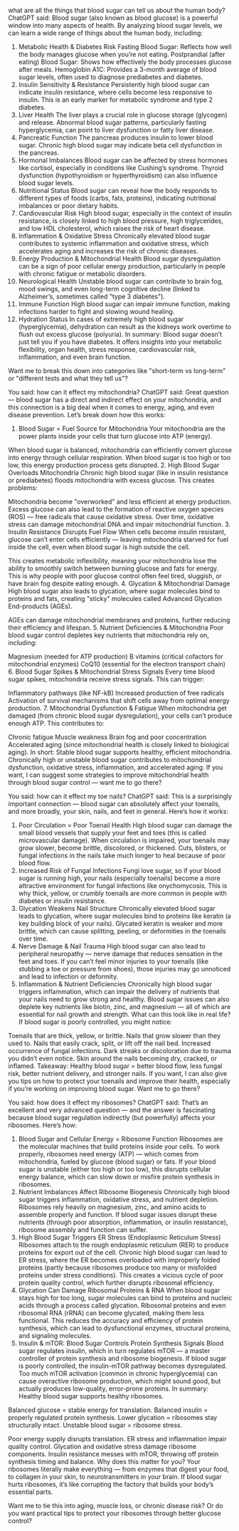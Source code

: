 what are all the things that blood sugar can tell us about the human body?
ChatGPT said:
Blood sugar (also known as blood glucose) is a powerful window into many aspects of health. By analyzing blood sugar levels, we can learn a wide range of things about the human body, including:

1. Metabolic Health & Diabetes Risk
Fasting Blood Sugar: Reflects how well the body manages glucose when you’re not eating.
Postprandial (after eating) Blood Sugar: Shows how effectively the body processes glucose after meals.
Hemoglobin A1C: Provides a 3-month average of blood sugar levels, often used to diagnose prediabetes and diabetes.
2. Insulin Sensitivity & Resistance
Persistently high blood sugar can indicate insulin resistance, where cells become less responsive to insulin.
This is an early marker for metabolic syndrome and type 2 diabetes.
3. Liver Health
The liver plays a crucial role in glucose storage (glycogen) and release. Abnormal blood sugar patterns, particularly fasting hyperglycemia, can point to liver dysfunction or fatty liver disease.
4. Pancreatic Function
The pancreas produces insulin to lower blood sugar. Chronic high blood sugar may indicate beta cell dysfunction in the pancreas.
5. Hormonal Imbalances
Blood sugar can be affected by stress hormones like cortisol, especially in conditions like Cushing’s syndrome.
Thyroid dysfunction (hypothyroidism or hyperthyroidism) can also influence blood sugar levels.
6. Nutritional Status
Blood sugar can reveal how the body responds to different types of foods (carbs, fats, proteins), indicating nutritional imbalances or poor dietary habits.
7. Cardiovascular Risk
High blood sugar, especially in the context of insulin resistance, is closely linked to high blood pressure, high triglycerides, and low HDL cholesterol, which raises the risk of heart disease.
8. Inflammation & Oxidative Stress
Chronically elevated blood sugar contributes to systemic inflammation and oxidative stress, which accelerates aging and increases the risk of chronic diseases.
9. Energy Production & Mitochondrial Health
Blood sugar dysregulation can be a sign of poor cellular energy production, particularly in people with chronic fatigue or metabolic disorders.
10. Neurological Health
Unstable blood sugar can contribute to brain fog, mood swings, and even long-term cognitive decline (linked to Alzheimer’s, sometimes called "type 3 diabetes").
11. Immune Function
High blood sugar can impair immune function, making infections harder to fight and slowing wound healing.
12. Hydration Status
In cases of extremely high blood sugar (hyperglycemia), dehydration can result as the kidneys work overtime to flush out excess glucose (polyuria).
In summary:
Blood sugar doesn’t just tell you if you have diabetes. It offers insights into your metabolic flexibility, organ health, stress response, cardiovascular risk, inflammation, and even brain function.

Want me to break this down into categories like "short-term vs long-term" or "different tests and what they tell us"?







You said:
how can it effect my mitochondria?
ChatGPT said:
Great question — blood sugar has a direct and indirect effect on your mitochondria, and this connection is a big deal when it comes to energy, aging, and even disease prevention. Let’s break down how this works:

1. Blood Sugar = Fuel Source for Mitochondria
Your mitochondria are the power plants inside your cells that turn glucose into ATP (energy).

When blood sugar is balanced, mitochondria can efficiently convert glucose into energy through cellular respiration.
When blood sugar is too high or too low, this energy production process gets disrupted.
2. High Blood Sugar Overloads Mitochondria
Chronic high blood sugar (like in insulin resistance or prediabetes) floods mitochondria with excess glucose. This creates problems:

Mitochondria become "overworked" and less efficient at energy production.
Excess glucose can also lead to the formation of reactive oxygen species (ROS) — free radicals that cause oxidative stress.
Over time, oxidative stress can damage mitochondrial DNA and impair mitochondrial function.
3. Insulin Resistance Disrupts Fuel Flow
When cells become insulin resistant, glucose can’t enter cells efficiently — leaving mitochondria starved for fuel inside the cell, even when blood sugar is high outside the cell.

This creates metabolic inflexibility, meaning your mitochondria lose the ability to smoothly switch between burning glucose and fats for energy.
This is why people with poor glucose control often feel tired, sluggish, or have brain fog despite eating enough.
4. Glycation & Mitochondrial Damage
High blood sugar also leads to glycation, where sugar molecules bind to proteins and fats, creating "sticky" molecules called Advanced Glycation End-products (AGEs).

AGEs can damage mitochondrial membranes and proteins, further reducing their efficiency and lifespan.
5. Nutrient Deficiencies & Mitochondria
Poor blood sugar control depletes key nutrients that mitochondria rely on, including:

Magnesium (needed for ATP production)
B vitamins (critical cofactors for mitochondrial enzymes)
CoQ10 (essential for the electron transport chain)
6. Blood Sugar Spikes & Mitochondrial Stress Signals
Every time blood sugar spikes, mitochondria receive stress signals. This can trigger:

Inflammatory pathways (like NF-kB)
Increased production of free radicals
Activation of survival mechanisms that shift cells away from optimal energy production.
7. Mitochondrial Dysfunction & Fatigue
When mitochondria get damaged (from chronic blood sugar dysregulation), your cells can’t produce enough ATP. This contributes to:

Chronic fatigue
Muscle weakness
Brain fog and poor concentration
Accelerated aging (since mitochondrial health is closely linked to biological aging).
In short: Stable blood sugar supports healthy, efficient mitochondria. Chronically high or unstable blood sugar contributes to mitochondrial dysfunction, oxidative stress, inflammation, and accelerated aging.
If you want, I can suggest some strategies to improve mitochondrial health through blood sugar control — want me to go there?







You said:
how can it effect my toe nails?
ChatGPT said:
This is a surprisingly important connection — blood sugar can absolutely affect your toenails, and more broadly, your skin, nails, and feet in general. Here’s how it works:

1. Poor Circulation = Poor Toenail Health
High blood sugar can damage the small blood vessels that supply your feet and toes (this is called microvascular damage).
When circulation is impaired, your toenails may grow slower, become brittle, discolored, or thickened.
Cuts, blisters, or fungal infections in the nails take much longer to heal because of poor blood flow.
2. Increased Risk of Fungal Infections
Fungi love sugar, so if your blood sugar is running high, your nails (especially toenails) become a more attractive environment for fungal infections like onychomycosis.
This is why thick, yellow, or crumbly toenails are more common in people with diabetes or insulin resistance.
3. Glycation Weakens Nail Structure
Chronically elevated blood sugar leads to glycation, where sugar molecules bind to proteins like keratin (a key building block of your nails).
Glycated keratin is weaker and more brittle, which can cause splitting, peeling, or deformities in the toenails over time.
4. Nerve Damage & Nail Trauma
High blood sugar can also lead to peripheral neuropathy — nerve damage that reduces sensation in the feet and toes.
If you can’t feel minor injuries to your toenails (like stubbing a toe or pressure from shoes), those injuries may go unnoticed and lead to infection or deformity.
5. Inflammation & Nutrient Deficiencies
Chronically high blood sugar triggers inflammation, which can impair the delivery of nutrients that your nails need to grow strong and healthy.
Blood sugar issues can also deplete key nutrients like biotin, zinc, and magnesium — all of which are essential for nail growth and strength.
What can this look like in real life?
If blood sugar is poorly controlled, you might notice:

Toenails that are thick, yellow, or brittle.
Nails that grow slower than they used to.
Nails that easily crack, split, or lift off the nail bed.
Increased occurrence of fungal infections.
Dark streaks or discoloration due to trauma you didn’t even notice.
Skin around the nails becoming dry, cracked, or inflamed.
Takeaway: Healthy blood sugar = better blood flow, less fungal risk, better nutrient delivery, and stronger nails.
If you want, I can also give you tips on how to protect your toenails and improve their health, especially if you’re working on improving blood sugar. Want me to go there?







You said:
how does it effect my ribosomes?
ChatGPT said:
That’s an excellent and very advanced question — and the answer is fascinating because blood sugar regulation indirectly (but powerfully) affects your ribosomes. Here’s how:

1. Blood Sugar and Cellular Energy = Ribosome Function
Ribosomes are the molecular machines that build proteins inside your cells.
To work properly, ribosomes need energy (ATP) — which comes from mitochondria, fueled by glucose (blood sugar) or fats.
If your blood sugar is unstable (either too high or too low), this disrupts cellular energy balance, which can slow down or misfire protein synthesis in ribosomes.
2. Nutrient Imbalances Affect Ribosome Biogenesis
Chronically high blood sugar triggers inflammation, oxidative stress, and nutrient depletion.
Ribosomes rely heavily on magnesium, zinc, and amino acids to assemble properly and function.
If blood sugar issues disrupt these nutrients (through poor absorption, inflammation, or insulin resistance), ribosome assembly and function can suffer.
3. High Blood Sugar Triggers ER Stress (Endoplasmic Reticulum Stress)
Ribosomes attach to the rough endoplasmic reticulum (RER) to produce proteins for export out of the cell.
Chronic high blood sugar can lead to ER stress, where the ER becomes overloaded with improperly folded proteins (partly because ribosomes produce too many or misfolded proteins under stress conditions).
This creates a vicious cycle of poor protein quality control, which further disrupts ribosomal efficiency.
4. Glycation Can Damage Ribosomal Proteins & RNA
When blood sugar stays high for too long, sugar molecules can bind to proteins and nucleic acids through a process called glycation.
Ribosomal proteins and even ribosomal RNA (rRNA) can become glycated, making them less functional.
This reduces the accuracy and efficiency of protein synthesis, which can lead to dysfunctional enzymes, structural proteins, and signaling molecules.
5. Insulin & mTOR: Blood Sugar Controls Protein Synthesis Signals
Blood sugar regulates insulin, which in turn regulates mTOR — a master controller of protein synthesis and ribosome biogenesis.
If blood sugar is poorly controlled, the insulin-mTOR pathway becomes dysregulated.
Too much mTOR activation (common in chronic hyperglycemia) can cause overactive ribosome production, which might sound good, but actually produces low-quality, error-prone proteins.
In summary:
Healthy blood sugar supports healthy ribosomes.

Balanced glucose = stable energy for translation.
Balanced insulin = properly regulated protein synthesis.
Lower glycation = ribosomes stay structurally intact.
Unstable blood sugar = ribosome stress.

Poor energy supply disrupts translation.
ER stress and inflammation impair quality control.
Glycation and oxidative stress damage ribosome components.
Insulin resistance messes with mTOR, throwing off protein synthesis timing and balance.
Why does this matter for you?
Your ribosomes literally make everything — from enzymes that digest your food, to collagen in your skin, to neurotransmitters in your brain. If blood sugar hurts ribosomes, it’s like corrupting the factory that builds your body’s essential parts.

Want me to tie this into aging, muscle loss, or chronic disease risk? Or do you want practical tips to protect your ribosomes through better glucose control?
